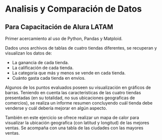  <h1> Analisis y Comparación de Datos </h1>
<h2> Para Capacitación de Alura LATAM </h2>

Primer acercamiento al uso de Python, Pandas y Matploid.

Dados unos archivos de tablas de cuatro tiendas diferentes, se recuperan y visualizan los datos de:
- La ganancia de cada tienda.
- La calificación de cada tienda.
- La categoria que más y menos se vende en cada tienda.
- Cuánto gasta cada tienda en envios.

Algunos de los puntos evaluados poseen su visualización en gráficos de barras.
Teniendo en cuenta las caracteristicas de las cuatro tiendas presentadas (en su totalidad, no sus ubicaciones geograficas de comercios), se realiza un informe resumen concluyendo cuál tienda debe venderse y cuál debería mejorar en algún aspecto.

También en este ejercicio se ofrece realizar un mapa de calor para visualizar la ubicación geografica (con latitud y longitud) de las mejores ventas. Se acompaña con una tabla de las ciudades con las mayores ventas.

